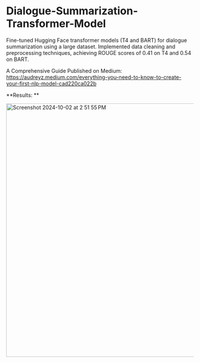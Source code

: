 # Dialogue-Summarization-Transformer-Model

Fine-tuned Hugging Face transformer models (T4 and BART) for dialogue summarization using a large dataset.  Implemented data cleaning and preprocessing techniques, achieving ROUGE scores of 0.41 on T4 and 0.54 on BART. 

A Comprehensive Guide Published on Medium: https://audreyz.medium.com/everything-you-need-to-know-to-create-your-first-nlp-model-cad220ca022b

**Results: **

<img width="679" alt="Screenshot 2024-10-02 at 2 51 55 PM" src="https://github.com/user-attachments/assets/8e30b7c3-bff9-4077-a5ad-fd0035e3ec8f">


